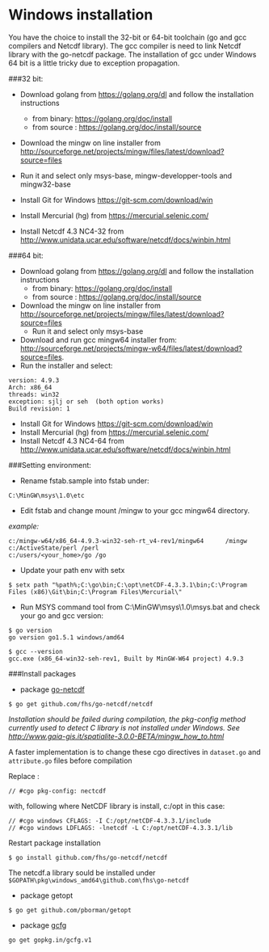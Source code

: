 # Windows installation

You have the choice to install the 32-bit or 64-bit toolchain (go and gcc compilers and Netcdf library). The gcc compiler is need to link Netcdf library with the go-netcdf package. The installation of gcc under Windows 64 bit is a little tricky due to exception propagation.

###32 bit:

* Download golang from https://golang.org/dl and follow the installation instructions
  * from binary: https://golang.org/doc/install 
  * from source : https://golang.org/doc/install/source
* Download the mingw on line installer from http://sourceforge.net/projects/mingw/files/latest/download?source=files
* Run it and select only msys-base, mingw-developper-tools and mingw32-base

* Install Git for Windows https://git-scm.com/download/win
* Install Mercurial (hg) from https://mercurial.selenic.com/
* Install Netcdf 4.3 NC4-32 from http://www.unidata.ucar.edu/software/netcdf/docs/winbin.html

###64 bit:

* Download golang from https://golang.org/dl and follow the installation instructions
  * from binary: https://golang.org/doc/install 
  * from source : https://golang.org/doc/install/source
* Download the mingw on line installer from http://sourceforge.net/projects/mingw/files/latest/download?source=files
  * Run it and select only msys-base
* Download and run gcc mingw64 installer from:
http://sourceforge.net/projects/mingw-w64/files/latest/download?source=files.
* Run the installer and select:
```
version: 4.9.3
Arch: x86_64
threads: win32
exception: sjlj or seh  (both option works)
Build revision: 1 
```
* Install Git for Windows https://git-scm.com/download/win
* Install Mercurial (hg) from https://mercurial.selenic.com/
* Install Netcdf 4.3 NC4-64 from http://www.unidata.ucar.edu/software/netcdf/docs/winbin.html

###Setting environment:
* Rename fstab.sample into fstab under:
```
C:\MinGW\msys\1.0\etc
```
* Edit fstab and change mount /mingw to your gcc mingw64 directory.

_example:_
```
c:/mingw-w64/x86_64-4.9.3-win32-seh-rt_v4-rev1/mingw64		/mingw
c:/ActiveState/perl	/perl
c:/users/<your_home>/go	/go
```
* Update your path env with setx
```
$ setx path "%path%;C:\go\bin;C:\opt\netCDF-4.3.3.1\bin;C:\Program Files (x86)\Git\bin;C:\Program Files\Mercurial\"
```
* Run MSYS command tool from C:\MinGW\msys\1.0\msys.bat and check your go and gcc version:
```
$ go version
go version go1.5.1 windows/amd64

$ gcc --version
gcc.exe (x86_64-win32-seh-rev1, Built by MinGW-W64 project) 4.9.3
```

###Install packages 
* package [go-netcdf](https://github.com/fhs/go-netcdf)
````
$ go get github.com/fhs/go-netcdf/netcdf
````
_Installation should be failed during compilation, the pkg-config method currently used to detect C library is not installed under Windows. See http://www.gaia-gis.it/spatialite-3.0.0-BETA/mingw_how_to.html_

A faster implementation is to change these cgo directives in `dataset.go` and `attribute.go` files before compilation

Replace :
```
// #cgo pkg-config: nectcdf
```
with, following where NetCDF library is install, c:/opt in this case:
```
// #cgo windows CFLAGS: -I C:/opt/netCDF-4.3.3.1/include
// #cgo windows LDFLAGS: -lnetcdf -L C:/opt/netCDF-4.3.3.1/lib
```
Restart package installation
```
$ go install github.com/fhs/go-netcdf/netcdf
```
The netcdf.a library sould be installed under `$GOPATH\pkg\windows_amd64\github.com\fhs\go-netcdf`

* package getopt 
````
$ go get github.com/pborman/getopt
````
* package [gcfg](https://gopkg.in/gcfg.v1)
````
go get gopkg.in/gcfg.v1
````

